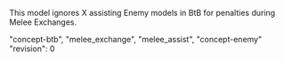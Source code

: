 This model ignores X assisting Enemy models in BtB for penalties during Melee Exchanges.

"concept-btb", "melee_exchange", "melee_assist", "concept-enemy"
"revision": 0